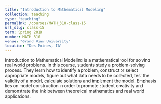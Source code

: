 ```yaml
---
title: "Introduction to Mathematical Modeling"
collection: teaching
type: "teaching"
permalink: /courses/MATH_310-class-15
url_slug: class-15
term: Spring 2018
number: MATH 310
venue: "Grand View University"
location: "Des Moines, IA"
---
```


Introduction to Mathematical Modeling is a mathematical tool for solving real world problems. In this course, students study a problem-solving process. They learn how to identify a problem, construct or select appropriate models, figure out what data needs to be collected, test the validity of a model, calculate solutions and implement the model. Emphasis lies on model construction in order to promote student creativity and demonstrate the link between theoretical mathematics and real world applications.
